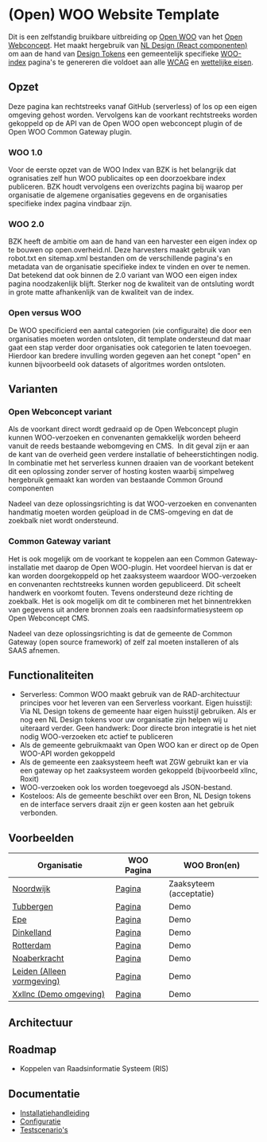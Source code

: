 # (Open) WOO Website Template

Dit is een zelfstandig bruikbare uitbreiding op [Open WOO](https://github.com/OpenWebconcept/plugin-openwoo) van het [Open Webconcept](https://openwebconcept.nl/). Het maakt hergebruik van [NL Design (React componenten)](https://nldesignsystem.nl/meedoen/introductie) om aan de hand van [Design Tokens](https://nldesignsystem.nl/meedoen/design-tokens/) een gemeentelijk specifieke [WOO-index](https://www.koopoverheid.nl/voor-overheden/rijksoverheid/woo-index) pagina's te genereren die voldoet aan alle [WCAG](https://wcag.nl/kennis/richtlijnen/) en [wettelijke eisen](https://www.rijksoverheid.nl/onderwerpen/wet-open-overheid-woo).

## Opzet

Deze pagina kan rechtstreeks vanaf GitHub (serverless) of los op een eigen omgeving gehost worden. Vervolgens kan de voorkant rechtstreeks worden gekoppeld op de API van de Open WOO open webconcept plugin of de Open WOO Common Gateway plugin.

### WOO 1.0

Voor de eerste opzet van de WOO Index van BZK is het belangrijk dat ogranisaties zelf hun WOO publicaites op een doorzoekbare index publiceren. BZK houdt vervolgens een overizchts pagina bij waarop per organisatie de algemene organisaties gegevens en de organisaties specifieke index pagina vindbaar zijn.

### WOO 2.0

BZK heeft de ambitie om aan de hand van een harvester een eigen index op te bouwen op open.overheid.nl. Deze harvesters maakt gebruik van robot.txt en sitemap.xml bestanden om de verschillende pagina's en metadata van de organisatie specifieke index te vinden en over te nemen. Dat betekend dat ook binnen de 2.0 variant van WOO een eigen index pagina noodzakenlijk blijft. Sterker nog de kwaliteit van de ontsluting wordt in grote matte afhankenlijk van de kwaliteit van de index.

### Open versus WOO

De WOO specificierd een aantal categorien (xie configuraite) die door een organisaties moeten worden ontsloten, dit template ondersteund dat maar gaat een stap verder door organisaties ook categorien te laten toevoegen. Hierdoor kan bredere invulling worden gegeven aan het conept "open" en kunnen bijvoorbeeld ook datasets of algoritmes worden ontsloten.

## Varianten

### Open Webconcept variant

Als de voorkant direct wordt gedraaid op de Open Webconcept plugin kunnen WOO-verzoeken en convenanten gemakkelijk worden beheerd vanuit de reeds bestaande webomgeving en CMS.  In dit geval zijn er aan de kant van de overheid geen verdere installatie of beheerstichtingen nodig. In combinatie met het serverless kunnen draaien van de voorkant betekent dit een oplossing zonder server of hosting kosten waarbij simpelweg hergebruik gemaakt kan worden van bestaande Common Ground componenten

Nadeel van deze oplossingsrichting is dat WOO-verzoeken en convenanten handmatig moeten worden geüpload in de CMS-omgeving en dat de zoekbalk niet wordt ondersteund.

### Common Gateway variant

Het is ook mogelijk om de voorkant te koppelen aan een Common Gateway-installatie met daarop de Open WOO-plugin. Het voordeel hiervan is dat er kan worden doorgekoppeld op het zaaksysteem waardoor WOO-verzoeken en convenanten rechtstreeks kunnen worden gepubliceerd. Dit scheelt handwerk en voorkomt fouten. Tevens ondersteund deze richting de zoekbalk. Het is ook mogelijk om dit te combineren met het binnentrekken van gegevens uit andere bronnen zoals een raadsinformatiesysteem op Open Webconcept CMS.

Nadeel van deze oplossingsrichting is dat de gemeente de Common Gateway (open source framework) of zelf zal moeten installeren of als SAAS afnemen.

## Functionaliteiten

- Serverless: Common WOO maakt gebruik van de RAD-architectuur principes voor het leveren van een Serverless voorkant.
Eigen huisstijl: Via NL Design tokens de gemeente haar eigen huisstijl gebruiken. Als er nog een NL Design tokens voor uw organisatie zijn helpen wij u uiteraard verder.
Geen handwerk: Door directe bron integratie is het niet nodig WOO-verzoeken etc actief te publiceren
- Als de gemeente gebruikmaakt van Open WOO kan er direct op de Open WOO-API worden gekoppeld
- Als de gemeente een zaaksysteem heeft wat ZGW gebruikt kan er via een gateway op het zaaksysteem worden gekoppeld (bijvoorbeeld xllnc, Roxit)
- WOO-verzoeken ook los worden toegevoegd als JSON-bestand.
- Kosteloos: Als de gemeente beschikt over een Bron, NL Design tokens en de interface servers draait zijn er geen kosten aan het gebruik verbonden.

## Voorbeelden

| Organisatie | WOO Pagina | WOO Bron(en)            |
|-------------|------------|-------------------------|
| [Noordwijk](https://conductionnl.github.io/woo-website-noordwijk/) | [Pagina](https://conductionnl.github.io/woo-website-noordwijk/) | Zaaksyteem (acceptatie) |
| [Tubbergen](https://conductionnl.github.io/woo-website-tubbergen/)| [Pagina](https://conductionnl.github.io/woo-website-tubbergen/)| Demo                    |
|[Epe](https://conductionnl.github.io/woo-website-epe/)| [Pagina](https://conductionnl.github.io/woo-website-epe/)| Demo                    |
|[Dinkelland](https://conductionnl.github.io/woo-website-dinkelland/)| [Pagina](https://conductionnl.github.io/woo-website-dinkelland/)| Demo                    |
|[Rotterdam](https://conductionnl.github.io/woo-website-rotterdam/)| [Pagina](https://conductionnl.github.io/woo-website-rotterdam/)| Demo                    |
|[Noaberkracht](https://conductionnl.github.io/woo-website-noaberkracht/)| [Pagina](https://conductionnl.github.io/woo-website-noaberkracht/)| Demo                    |
 |[Leiden (Alleen vormgeving)](https://conductionnl.github.io/woo-website-leiden/)| [Pagina](https://conductionnl.github.io/woo-website-leiden/)| Demo                    |
 |[Xxllnc (Demo omgeving)](https://conductionnl.github.io/woo-website-xxllnc/)| [Pagina](https://conductionnl.github.io/woo-website-xxllnc/)| Demo                    |

## Architectuur

## Roadmap

- Koppelen van Raadsinformatie Systeem (RIS)

## Documentatie

- [Installatiehandleiding](docs/Installatie.md)
- [Configuratie](docs/Configuratie.md)
- [Testscenario's](docs/Tests.md)
